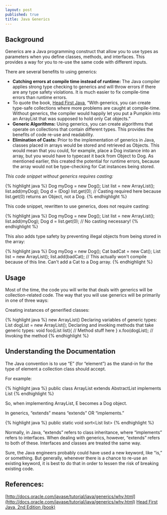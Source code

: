 ```yaml
---
layout: post
published: true
title: Java Generics
---
```

## Background

Generics are a Java programming construct that allow you to use types as parameters when you define classes, methods, and interfaces. This provides a way for you to re-use the same code with different inputs.

There are several benefits to using generics:

* **Catching errors at compile time instead of runtime:** The Java compiler applies strong type checking to generics and will throw errors if there are any type safety violations. It is much easier to fix compile-time errors than runtime errors.
* To quote the book, [Head First Java](http://www.amazon.com/Head-First-Java-2nd-Edition/dp/0596009208), “With generics, you can create type-safe collections where more problems are caught at compile-time. Without generics, the compiler would happily let you put a Pumpkin into an ArrayList that was supposed to hold only Cat objects.”
* **Generic Algorithms:** Using generics, you can create algorithms that operate on collections that contain different types. This provides the benefits of code re-use and readability.
* **Elimination of Casts:** Prior to the implementation of generics in Java, classes placed in arrays would be stored and retrieved as Objects. This would mean that you could, for example, place a Dog instance into an array, but you would have to typecast it back from Object to Dog. As mentioned earlier, this created the potential for runtime errors, because the array would not be type-checking for Cat instances being stored.

_This code snippet without generics requires casting:_

{% highlight java %}
Dog myDog = new Dog();
List list = new ArrayList();
list.add(myDog);
Dog d = (Dog) list.get(0); // Casting required here because list.get(0) returns an Object, not a Dog.
{% endhighlight %}

This code snippet, rewritten to use generics, does not require casting:

{% highlight java %}
Dog myDog = new Dog();
List list = new ArrayList<Dog>();
list.add(myDog);
Dog d = list.get(0); // No casting necessary!
{% endhighlight %}

This also adds type safety by preventing illegal objects from being stored in the array:

{% highlight java %}
Dog myDog = new Dog();
Cat badCat = new Cat();
List list = new ArrayList<Dog>();
list.add(badCat); // This actually won't compile because of this line. Can't add a Cat to a Dog array.
{% endhighlight %}

## Usage

Most of the time, the code you will write that deals with generics will be collection-related code. The way that you will use generics will be primarily in one of three ways:

Creating instances of generified classes:

{% highlight java %}
new ArrayList<Dog>()
 Declaring variables of generic types:
List<Dog> dogList = new ArrayList<Dog>();
 Declaring and invoking methods that take generic types:
void foo(List<Dog> list){
    // Method stuff here
}
x.foo(dogList); // Invoking the method
{% endhighlight %}

## Understanding the Documentation

The Java convention is to use “E” (for “element”) as the stand-in for the type of element a collection class should accept.

For example:

{% highlight java %}
public class ArrayList<E> extends AbstractList<E> implements List<E>
{% endhighlight %}

So, when implementing ArrayList<Dog>, E becomes a Dog object.

In generics, “extends” means “extends” OR “implements.”

{% highlight java %}
public static <T extends Comparable> void sort<List<T> list>
{% endhighlight %}

Normally, in Java, “extends” refers to class inheritance, where “implements” refers to interfaces. When dealing with generics, however, “extends” refers to both of these. Interfaces and classes are treated the same way.

Sure, the Java engineers probably could have used a new keyword, like “is,” or something. But generally, whenever there is a chance to re-use an existing keyword, it is best to do that in order to lessen the risk of breaking existing code.

## References:

[http://docs.oracle.com/javase/tutorial/java/generics/why.html](http://docs.oracle.com/javase/tutorial/java/generics/why.html)
[Head First Java, 2nd Edition (book)](http://www.amazon.com/Head-First-Java-2nd-Edition/dp/0596009208)

